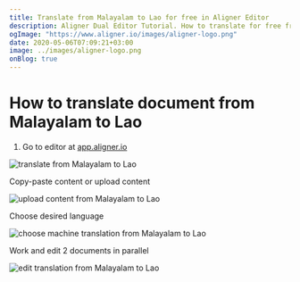 ```yaml
---
title: Translate from Malayalam to Lao for free in Aligner Editor
description: Aligner Dual Editor Tutorial. How to translate for free from Malayalam to Lao. Aligner is multilingual document management platform. 
ogImage: "https://www.aligner.io/images/aligner-logo.png"
date: 2020-05-06T07:09:21+03:00
image: ../images/aligner-logo.png
onBlog: true
---
```


# How to translate document from Malayalam to Lao

1. Go to editor at [app.aligner.io](https://app.aligner.io "Aligner App web page")

![translate from Malayalam to Lao](../aligner-blank-editor.png "translate from Malayalam to Lao")

Copy-paste content or upload content

![upload content from Malayalam to Lao](../aligner-uploaded-document.png "upload content from Malayalam to Lao")

Choose desired language

![choose machine translation from Malayalam to Lao](../aligner-language-dropdown.png "choose machine translation from Malayalam to Lao")

Work and edit 2 documents in parallel

![edit translation from Malayalam to Lao](../aligner-double-sitded-editor.png "edit translation from Malayalam to Lao")


